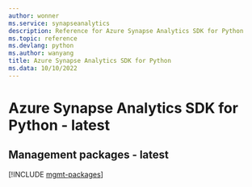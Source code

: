 ```yaml
---
author: wonner
ms.service: synapseanalytics
description: Reference for Azure Synapse Analytics SDK for Python
ms.topic: reference
ms.devlang: python
ms.author: wanyang
title: Azure Synapse Analytics SDK for Python
ms.data: 10/10/2022
---
```

# Azure Synapse Analytics SDK for Python - latest

## Management packages - latest
[!INCLUDE [mgmt-packages](synapse-analytics-mgmt-index.md)]